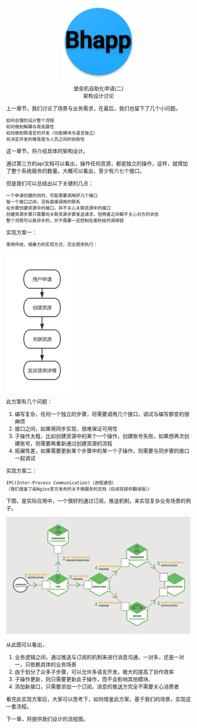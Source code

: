 <p align="center">
   <img width="200" src="avatar.png">
</p>

<center> 堡垒机自助化申请(二) </center>
<center> 架构设计讨论 </center>

上一章节，我们讨论了场景与业务需求，在最后，我们也留下了几个小问题。

    如何合理的设计整个流程
    如何做到解耦与易拓展性
    如何做到跨语言的开发（功能模块与语言独立）
    将决定开发的难易度与人员之间的协助性

这一章节，将介绍具体的架构设计。

通过第三方的api文档可以看出，操作任何资源，都是独立的操作，这样，就增加了整个系统服务的数量。大概可以看出，至少有六七个接口。

但是我们可以总结出以下关键的几点：

    一个申请创建的同时，可能需要调用好几个接口
    每一个接口之间，没有直接调用的联系
    在步骤创建资源中的接口，并不关心关联资源中的接口
    创建资源步骤只需要向关联资源步骤发送请求，但两者之间都不关心对方的状态
    整个流程可以是异步的，并不需要一定控制在毫秒级的调用链

实现方案一：

    使用传统，很暴力的实现方式，完全顺序执行：

![流程图](bhapp-seq-flow.jpg)

此方案有几个问题：

1. 编写复杂，任何一个独立的步骤，将需要调用几个接口，调试与编写都变的很麻烦
2. 接口之间，如果用同步实现，很难保证可用性
3. 子操作太粗，比如创建资源中的某个一个操作，创建账号失败，如果想再次创建账号，则需要再重新通过创建资源的流程
4. 拓展性差，如果需要更新某个步骤中的某一个子操作，则需要与同步骤的接口一起调试


实现方案二：

    IPC(Inter-Process Communication)（进程通信）
    （我们借鉴了由Nginx官方发布的关于微服务的文档（后续将提供翻译版））

下图，是实际应用中，一个很好的通过订阅，推送机制，来实现复杂业务场景的例子。

![流程图](ipc.png)

从此图可以看出，

1. 业务逻辑之间，通过推送与订阅的机制来进行消息沟通，一对多，还是一对一，只依赖具体的业务场景
2. 由于划分了众多子步骤，可以允许多语言开发，极大的提高了协作效率
3. 子操作更新，则只需要更新此子操作，而不会影响其他模块、
4. 添加新接口，只需要添加一个订阅，消息的推送方完全不需要关心消费者

看完此实现方案后，大家可以思考下，如何借鉴此方案，基于我们的场景，实现这一套流程。

下一章，将提供我们设计的流程图。